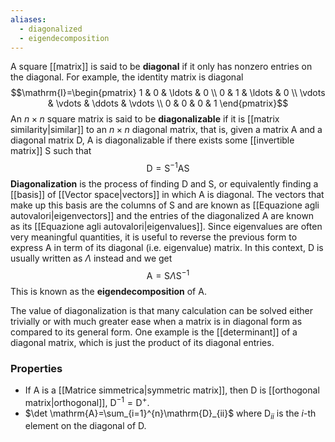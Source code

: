 ```yaml
---
aliases:
  - diagonalized
  - eigendecomposition
---
```

A square [[matrix]] is said to be **diagonal** if it only has nonzero entries on the diagonal. For example, the identity matrix is diagonal
$$\mathrm{I}=\begin{pmatrix}
1 & 0 & \ldots & 0 \\
0 & 1 & \ldots &  0 \\
\vdots & \vdots & \ddots  & \vdots \\
0 & 0 & 0 & 1
\end{pmatrix}$$
An $n\times n$ square matrix is said to be **diagonalizable** if it is [[matrix similarity|similar]] to an $n\times n$ diagonal matrix, that is, given a matrix $\mathrm{A}$ and a diagonal matrix $\mathrm{D}$, $\mathrm{A}$ is diagonalizable if there exists some [[invertible matrix]] $\mathrm{S}$ such that
$$\mathrm{D}=\mathrm{S}^{-1}\mathrm{A}\mathrm{S}$$
**Diagonalization** is the process of finding $\mathrm{D}$ and $\mathrm{S}$, or equivalently finding a [[basis]] of [[Vector space|vectors]] in which $\mathrm{A}$ is diagonal. The vectors that make up this basis are the columns of $\mathrm{S}$ and are known as [[Equazione agli autovalori|eigenvectors]] and the entries of the diagonalized $\mathrm{A}$ are known as its [[Equazione agli autovalori|eigenvalues]]. Since eigenvalues are often very meaningful quantities, it is useful to reverse the previous form to express $\mathrm{A}$ in term of its diagonal (i.e. eigenvalue) matrix. In this context, $\mathrm{D}$ is usually written as $\Lambda$ instead and we get
$$\mathrm{A}=\mathrm{S}\Lambda \mathrm{S}^{-1}$$
This is known as the **eigendecomposition** of $\mathrm{A}$.

The value of diagonalization is that many calculation can be solved either trivially or with much greater ease when a matrix is in diagonal form as compared to its general form. One example is the [[determinant]] of a diagonal matrix, which is just the product of its diagonal entries.
### Properties
- If $\mathrm{A}$ is a [[Matrice simmetrica|symmetric matrix]], then $\mathrm{D}$ is [[orthogonal matrix|orthogonal]], $\mathrm{D}^{-1}=\mathrm{D}^{+}$.
- $\det \mathrm{A}=\sum_{i=1}^{n}\mathrm{D}_{ii}$ where $\mathrm{D}_{ii}$ is the $i$-th element on the diagonal of $\mathrm{D}$.